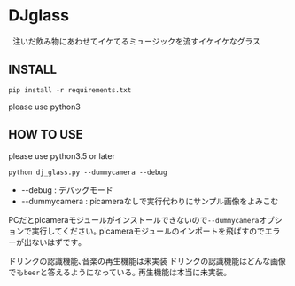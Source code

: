 # DJglass  
  
注いだ飲み物にあわせてイケてるミュージックを流すイケイケなグラス

## INSTALL
```
pip install -r requirements.txt
```
please use python3


## HOW TO USE
please use python3.5 or later
```
python dj_glass.py --dummycamera --debug 
```
* --debug : デバッグモード
* --dummycamera : picameraなしで実行代わりにサンプル画像をよみこむ

PCだとpicameraモジュールがインストールできないので`--dummycamera`オプションで実行してください｡
picameraモジュールのインポートを飛ばすのでエラーが出ないはずです｡

ドリンクの認識機能､音楽の再生機能は未実装
ドリンクの認識機能はどんな画像でも`beer`と答えるようになっている｡
再生機能は本当に未実装｡
